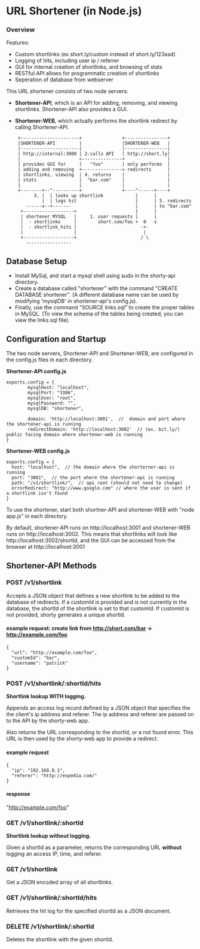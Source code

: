 # URL Shortener (in Node.js)

### Overview

Features:
  - Custom shortlinks (ex short.ly/custom instead of short.ly/123asd)
  - Logging of hits, including user ip / referrer
  - GUI for internal creation of shortlinks, and browsing of stats
  - RESTful API allows for programmatic creation of shortlinks
  - Seperation of database from webserver

This URL shortener consists of two node servers:
  - **Shortener-API**, which is an API for adding, removing, and viewing shortlinks.  Shortener-API also provides a GUI.
  - **Shortener-WEB**, which actually performs the shortlink redirect by calling Shortener-API.


         +----------------------+               +----------------+
         |SHORTENER-API         |               |SHORTENER-WEB   |
         |----------------------|               |----------------|
         | http://internal:3000 | 2.calls API   | http://short.ly|
         |                      <---------------+                |
         | provides GUI for     |   "foo"       | only performs  |
         | adding and removing  +---------------> redirects      |
         | shortlinks, viewing  | 4. returns    |                |
         | stats                |  "bar.com"    |                |
         |                      |               |                |
         +--------+--^----------+               +----^------+----+
               3. |  | looks up shortlink            |      |
                  |  | logs hit                      |      | 5. redirects
            ------v--+-------                        |      | to "bar.com"
          +-------------------+                      |      |
          | shortener MYSQL   |     1. user requests |      |
          |  - shortlinks     |        short.com/foo +  0   v
          |  - shortlink_hits |                        -+-
          |                   |                         |
          +-------------------+                        / \
            -----------------

## Database Setup

- Install MySql, and start a mysql shell using sudo in the shorty-api directory.
- Create a database called "shortener" with the command "CREATE DATABASE shortener".
  (A different database name can be used by modifying 'mysqlDB' in shortener-api's config.js).
- Finally, use the command "SOURCE links.sql" to create the proper tables in MySQL.
  (To view the schema of the tables being created, you can view the links.sql file). 

## Configuration and Startup

The two node servers, Shortener-API and Shortener-WEB, are configured in the config.js files in each directory.

**Shortener-API config.js**

    exports.config = {
            mysqlHost: "localhost",
            mysqlPort: "3306",
            mysqlUser: "root",
            mysqlPassword: "",
            mysqlDB: "shortener",

            domain: 'http://localhost:3001',  //  domain and port where the shortener-api is running
            redirectDomain: 'http://localhost:3002'  // (ex. bit.ly/) public facing domain where shortener-web is running
    } 

**Shortener-WEB config.js**

    exports.config = {
      host: "localhost",  // the domain where the shorterner-api is running
      port: "3001",  // the port where the shortener-api is running
      path: "/v1/shortlink/",  // api root (should not need to change)
      errorRedirect: "http://www.google.com" // where the user is sent if a shortlink isn't found
    }

To use the shortener, start both shortner-API and shortener-WEB with "node app.js" in each directory.  

By default, shortener-API runs on http://localhost:3001 and shortener-WEB runs on http://localhost:3002.  This means that shortlinks will look like http://localhost:3002/shortId, and the GUI can be accessed from the browser at http://localhost:3001

## Shortener-API Methods

### POST /v1/shortlink

Accepts a JSON object that defines a new shortlink to be added to the database of redirects.  If a customId is provided and is not currently in the database, the shortId of the shortlink is set to that customId.  If customId is not provided, shorty generates a unique shortId.

#### example request: create link from http://short.com/bar -> http://example.com/foo

    {
      "url": "http://example.com/foo",
      "customId": "bar",
      "username": "patrick"
    }

### POST /v1/shortlink/:shortId/hits

**Shortlink lookup WITH logging.**

Appends an access log record defined by a JSON object that specifies the  the client's ip address and referer.  The ip address and referer are passed on to the API by the shorty-web app.

Also returns the URL corresponding to the shortId, or a not found error.  This URL is then used by the shorty-web app to provide a redirect.

#### example request

    {
      "ip": "192.168.0.1",
      "referer": "http://expedia.com/"
    }

#### response

  "http://example.com/foo"

### GET /v1/shortlink/:shortId

**Shortlink lookup without logging.**

Given a shortId as a parameter, returns the corresponding URL **without** logging an access IP, time, and referer.

### GET /v1/shortlink

Get a JSON encoded array of all shortlinks.

### GET /v1/shortlink/:shortId/hits

Retrieves the hit log for the specified shortId as a JSON document. 

### DELETE /v1/shortlink/:shortId

Deletes the shortlink with the given shortId.
